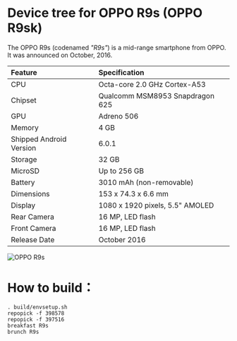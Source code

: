 Device tree for OPPO R9s (OPPO R9sk)
===========================================

The OPPO R9s (codenamed _"R9s"_) is a mid-range smartphone from OPPO.
It was announced on October, 2016.

| Feature                 | Specification                     |
| :---------------------- | :-------------------------------- |
| CPU                     | Octa-core 2.0 GHz Cortex-A53      |
| Chipset                 | Qualcomm MSM8953 Snapdragon 625   |
| GPU                     | Adreno 506                        |
| Memory                  | 4 GB                              |
| Shipped Android Version | 6.0.1                             |
| Storage                 | 32 GB                             |
| MicroSD                 | Up to 256 GB                      |
| Battery                 | 3010 mAh (non-removable)          |
| Dimensions              | 153 x 74.3 x 6.6 mm               |
| Display                 | 1080 x 1920 pixels, 5.5" AMOLED   |
| Rear Camera             | 16 MP, LED flash                  |
| Front Camera            | 16 MP, LED flash                  |
| Release Date            | October 2016                      |

![OPPO R9s](https://assorted.downloads.oppo.com/static/assets/images/products/r9s/m/sec-1-mobile-ea460caa3d85ad3df01baa3e1aeeac6f40b5edbd.jpg "OPPO R9s")

# How to build：
```
. build/envsetup.sh 
repopick -f 398578
repopick -f 397516
breakfast R9s
brunch R9s
```
